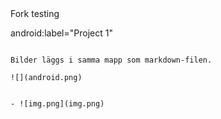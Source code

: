 
<resources>
    <string name="app_name">Fork testing</string>
</resources>

android:label="Project 1"
```

Bilder läggs i samma mapp som markdown-filen.

![](android.png)


- ![img.png](img.png)